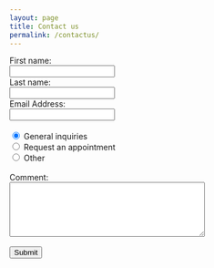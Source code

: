 ```yaml
---
layout: page
title: Contact us
permalink: /contactus/
---
```


<form action="index.php">

  First name:<br>
  <input type="text" name="firstname" >
  <br>
  Last name:<br>
  <input type="text" name="lastname" >
  <br>
  Email Address:<br>
  <input type="text" name="emailaddress" >
  <br>
 <br>
  <input type="radio" name="information" value="generalinquiries" checked> General inquiries<br>
  <input type="radio" name="information" value="requestanappointment"> Request an appointment<br>
  <input type="radio" name="information" value="other"> Other <br><br>
  Comment: <br><textarea name="comment" rows="6" cols="40">
  </textarea> <br> <br>
<input type="submit" value="Submit">
</form> 

